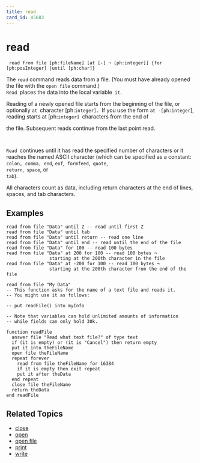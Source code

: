 ```yaml
---
title: read
card_id: 45683
---
```


# read

<code><pre>
read from file [ph:fileName] [at [-] ¬
[ph:integer]] {for [ph:posInteger] |until [ph:char]}
</pre></code>

The <code>read</code> command reads data from a file. (You must have already opened the file with the <code>open file</code> command.) <code> Read </code>places the data into the local variable<code> it</code>.

Reading of a newly opened file starts from the beginning of the  file, or optionally  <code>at </code>character [ph:<code>integer]. </code>If you use the form <code>at -[ph:integer</code>], reading starts at [ph:<code>integer] </code>characters from the end of 

the file. Subsequent reads continue from the last point read.<code>

Read </code>continues until it has read the specified number of characters or it reaches the named ASCII character (which can be specified as a constant: <code> colon, comma, end</code>, <code>eof</code>,<code> formfeed</code>,<code> quote</code>,<code> return</code>,<code> space</code>,<code></code> or<code> tab</code>).

All characters count as data, including return characters at the end of lines, spaces, and tab characters. 


## Examples

```
read from file "Data" until Z -- read until first Z  
read from file "Data" until tab  
read from file "Data" until return -- read one line
read from file "Data" until end -- read until the end of the file
read from file "Data" for 100 -- read 100 bytes
read from file "Data" at 200 for 100 -- read 100 bytes ¬
                starting at the 200th character in the file
read from file "Data" at -200 for 100 -- read 100 bytes ¬
                starting at the 200th character from the end of the file
 
read from file "My Data"
-- This function asks for the name of a text file and reads it.
-- You might use it as follows: 

-- put readFile() into myInfo

-- Note that variables can hold unlimited amounts of information
-- while fields can only hold 30k.

function readFile
  answer file "Read what text file?" of type text
  if (it is empty) or (it is "Cancel") then return empty
  put it into theFileName
  open file theFileName
  repeat forever
    read from file theFileName for 16384
    if it is empty then exit repeat
    put it after theData
  end repeat
  close file theFileName
  return theData
end readFile
```

## Related Topics

* [close](/HyperTalkReference/commands/close)
* [open](/HyperTalkReference/commands/open)
* [open file](/HyperTalkReference/commands/open-file)
* [print](/HyperTalkReference/commands/print)
* [write](/HyperTalkReference/commands/write)
